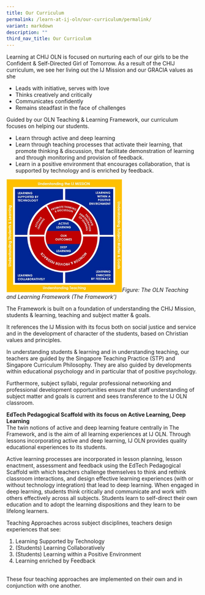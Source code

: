 ```yaml
---
title: Our Curriculum
permalink: /learn-at-ij-oln/our-curriculum/permalink/
variant: markdown
description: ""
third_nav_title: Our Curriculum
---
```

Learning at CHIJ OLN is focused on nurturing each of our girls to be the Confident &amp; Self-Directed Girl of Tomorrow.  As a result of the CHIJ curriculum, we see her living out the IJ Mission and our GRACIA values as she
* Leads with initiative, serves with love
* Thinks creatively and critically
* Communicates confidently
* Remains steadfast in the face of challenges

Guided by our OLN Teaching &amp; Learning Framework, our curriculum focuses on helping our students.
* Learn through active and deep learning
* Learn through teaching processes that activate their learning, that promote thinking &amp; discussion, that facilitate demonstration of learning and through monitoring and provision of feedback.
* Learn in a positive environment that encourages collaboration, that is supported by technology and is enriched by feedback.

<p><img style="width: 60%;" src="/images/tl.png"><i>Figure: The OLN Teaching and Learning Framework (The Framework’)</i></p>

The Framework is built on a foundation of understanding the CHIJ Mission, students &amp; learning, teaching and subject matter &amp; goals.

It references the IJ Mission with its focus both on social justice and service and in the development of character of the students, based on Christian values and principles.

In understanding students &amp; learning and in understanding teaching, our teachers are guided by the Singapore Teaching Practice (STP) and Singapore Curriculum Philosophy. They are also guided by developments within educational psychology and in particular that of positive psychology.

Furthermore, subject syllabi, regular professional networking and professional development opportunities ensure that staff understanding of subject matter and goals is current and sees transference to the IJ OLN classroom.

**EdTech Pedagogical Scaffold with its focus on Active Learning, Deep Learning**<br>
The twin notions of active and deep learning feature centrally in The Framework, and is the aim of all learning experiences at IJ OLN. Through lessons incorporating active and deep learning, IJ OLN provides quality educational experiences to its students.

Active learning processes are incorporated in lesson planning, lesson enactment, assessment and feedback using the EdTech Pedagogical Scaffold with which teachers challenge themselves to think and rethink classroom interactions, and design effective learning experiences (with or without technology integration) that lead to deep learning.
When engaged in deep learning, students think critically and communicate and work with others effectively across all subjects. Students learn to self-direct their own education and to adopt the learning dispositions  and they learn to be lifelong learners.

Teaching Approaches across subject disciplines, teachers design experiences that see:
1. Learning Supported by Technology
2. (Students) Learning Collaboratively
3. (Students) Learning within a Positive Environment
4. Learning enriched by Feedback

<br>These four teaching approaches are implemented on their own and in conjunction with one another.
